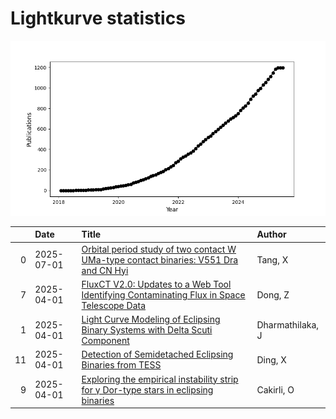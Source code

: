 
<h1>Lightkurve statistics</h1>
  
![publications](lightkurve-publications.png)  
  
|    | Date       | Title                                                                                                                                                       | Author           |
|---:|:-----------|:------------------------------------------------------------------------------------------------------------------------------------------------------------|:-----------------|
|  0 | 2025-07-01 | [Orbital period study of two contact W UMa-type contact binaries: V551 Dra and CN Hyi](https://ui.adsabs.harvard.edu/abs/2025NewA..11702357T/abstract)      | Tang, X          |
|  7 | 2025-04-01 | [FluxCT V2.0: Updates to a Web Tool Identifying Contaminating Flux in Space Telescope Data](https://ui.adsabs.harvard.edu/abs/2025arXiv250402326D/abstract) | Dong, Z          |
|  1 | 2025-04-01 | [Light Curve Modeling of Eclipsing Binary Systems with Delta Scuti Component](https://ui.adsabs.harvard.edu/abs/2025arXiv250400482D/abstract)               | Dharmathilaka, J |
| 11 | 2025-04-01 | [Detection of Semidetached Eclipsing Binaries from TESS](https://ui.adsabs.harvard.edu/abs/2025AJ....169..202D/abstract)                                    | Ding, X          |
|  9 | 2025-04-01 | [Exploring the empirical instability strip for γ Dor-type stars in eclipsing binaries](https://ui.adsabs.harvard.edu/abs/2025MNRAS.538..726C/abstract)      | Cakirli, O       |
